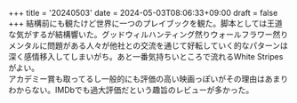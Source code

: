 +++
title = '20240503'
date = 2024-05-03T08:06:33+09:00
draft = false
+++
結構前にも観たけど世界に一つのプレイブックを観た。脚本としては王道な気がするが結構響いた。グッドウィルハンティング然りウォールフラワー然りメンタルに問題がある人々が他社との交流を通じて好転していく的なパターンは深く感情移入してしまいがち。あと一番気持ちいところで流れるWhite Stripesがよい。  
アカデミー賞も取ってるし一般的にも評価の高い映画っぽいがその理由はあまりわからない。IMDbでも過大評価だという趣旨のレビューが多かった。